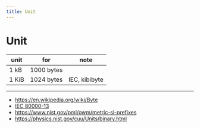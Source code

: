 ```yaml
---
title: Unit
---
```


# Unit

| unit  | for        | note          |
| ----- | ---------- | ------------- |
| 1 kB  | 1000 bytes |               |
| 1 KiB | 1024 bytes | IEC, kibibyte |

---

- https://en.wikipedia.org/wiki/Byte
- [IEC 80000-13](https://en.wikipedia.org/wiki/IEC_80000-13)
- https://www.nist.gov/pml/owm/metric-si-prefixes
- https://physics.nist.gov/cuu/Units/binary.html
